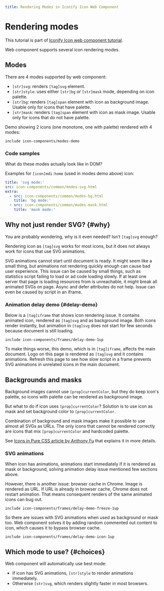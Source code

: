 ```yaml
title: Rendering Modes in Iconify Icon Web Component
```

# Rendering modes

This tutorial is part of [Iconify Icon web component tutorial](./index.md).

Web component supports several icon rendering modes.

## Modes

There are 4 modes supported by web component:

- `[str]svg`: renders `[tag]svg` element.
- `[str]style`: uses either `[str]bg` or `[str]mask` mode, depending on icon palette.
- `[str]bg`: renders `[tag]span` element with icon as background image. Usable only for icons that have palette.
- `[str]mask`: renders `[tag]span` element with icon as mask image. Usable only for icons that do not have palette.

Demo showing 2 icons (one monotone, one with palette) rendered with 4 modes:

`include icon-components/modes-demo`

### Code samples

What do these modes actually look like in DOM?

Examples for `[icon]mdi:home` (used in modes demo above) icon:

```yaml
title: 'svg mode:'
src: icon-components/common/modes-svg.html
extra:
  - src: icon-components/common/modes-bg.html
    title: 'bg mode:'
  - src: icon-components/common/modes-mask.html
    title: 'mask mode:'
```

## Why not just render SVG? {#why}

You are probably wondering, why is it even needed? Isn't `[tag]svg` enough?

Rendering icon as `[tag]svg` works for most icons, but it does not always work for icons that use SVG animations.

SVG animations cannot start until document is ready. It might seem like a small thing, but animations not rendering quickly enough can cause bad user experience. This issue can be caused by small things, such as statistics script failing to load or ad code loading slowly. If at least one server that page is loading resources from is unreachable, it might break all animated SVGs on page. Async and defer attributes do not help. Issue can even be caused by script in an iframe.

### Animation delay demo {#delay-demo}

Below is a `[tag]iframe` that shows icon rendering issue. It contains animated icon, rendered as `[tag]svg` and as background image. Both icons render instantly, but animation in `[tag]svg` does not start for few seconds because document is still loading.

`include icon-components/frames/delay-demo-1up`

To make things worse, this demo, which is in `[tag]iframe`, affects the main document. Logo on this page is rendered as `[tag]svg` and it contains animations. Refresh this page to see how slow script in a frame prevents SVG animations in unrelated icons in the main document.

## Backgrounds and masks

Background images cannot use `[prop]currentColor`, but they do keep icon's palette, so icons with palette can be rendered as background image.

But what to do if icon uses `[prop]currentColor`? Solution is to use icon as mask and set background color to `[prop]currentColor`.

Combination of background and mask images make it possible to use almost all SVGs as URLs. The only icons that cannot be rendered correctly are icons that mix `[prop]currentColor` and hardcoded palette.

See [Icons in Pure CSS article by Anthony Fu](https://antfu.me/posts/icons-in-pure-css) that explains it in more details.

### SVG animations

When icon has animations, animations start immediately if it is rendered as mask or background, solving animation delay issue mentioned few sections above.

However, there is another issue: browser cache in Chrome. Image is rendered as URL. If URL is already in browser cache, Chrome does not restart animation. That means consequent renders of the same animated icons can bug out.

`include icon-components/frames/delay-demo-freeze-1up`

So there are issues with SVG animations when used as background or mask too. Web component solves it by adding random commented out content to icon, which causes it to bypass browser cache.

`include icon-components/frames/delay-demo-icon-1up`

## Which mode to use? {#choices}

Web component will automatically use best mode:

- If icon has SVG animations, `[str]style` to render animations immediately.
- Otherwise `[str]svg`, which renders slightly faster in most browsers.
